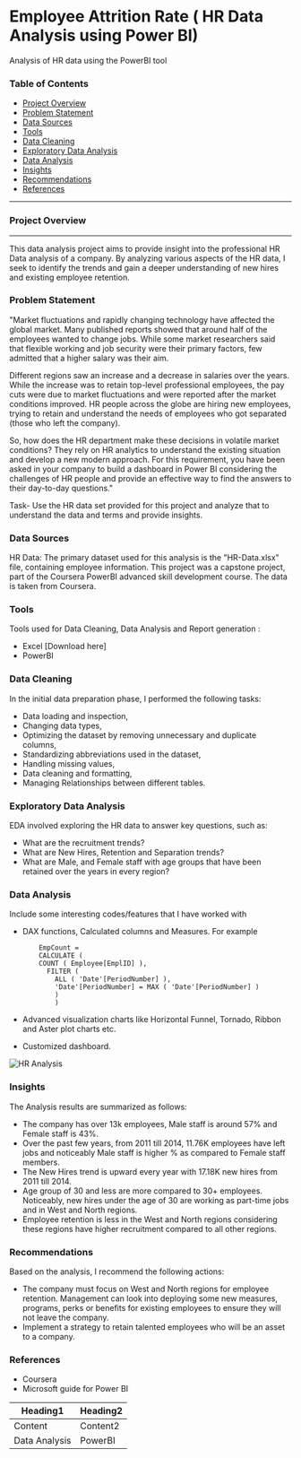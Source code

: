 # Employee Attrition Rate ( HR Data Analysis using Power BI)
Analysis of HR data using the PowerBI tool

### Table of Contents

- [Project Overview](#project-overview)
- [Problem Statement](#problem-statement)
- [Data Sources](#data-sources)
- [Tools](#tools)
- [Data Cleaning](#data-cleaning)
- [Exploratory Data Analysis](#exploratory-data-analysis)
- [Data Analysis](#data-analysis)
- [Insights](#insights)
- [Recommendations](#recommendations)
- [References](#references)

---

### Project Overview
---

This data analysis project aims to provide insight into the professional HR Data analysis of a company. By analyzing various aspects of the HR data, I seek to identify the trends and gain a deeper understanding of new hires and existing employee retention.

### Problem Statement

"Market fluctuations and rapidly changing technology have affected the global market. Many published reports showed that around half of the employees wanted to change jobs. While some market researchers said that flexible working and job security were their primary factors, few admitted that a higher salary was their aim.

Different regions saw an increase and a decrease in salaries over the years. While the increase was to retain top-level professional employees, the pay cuts were due to market fluctuations and were reported after the market conditions improved. HR people across the globe are hiring new employees, trying to retain and understand the needs of employees who got separated (those who left the company).

So, how does the HR department make these decisions in volatile market conditions? They rely on HR analytics to understand the existing situation and develop a new modern approach. For this requirement, you have been asked in your company to build a dashboard in Power BI considering the challenges of HR people and provide an effective way to find the answers to their day-to-day questions."

Task- Use the HR data set provided for this project and analyze that to understand the data and terms and provide insights.

### Data Sources 

HR Data: The primary dataset used for this analysis is the "HR-Data.xlsx" file,
containing employee information.
This project was a capstone project, part of the Coursera PowerBI advanced skill development course.  The data is taken from Coursera. 

### Tools 
Tools used for Data Cleaning, Data Analysis and Report generation :
- Excel
  [Download here]
- PowerBI

### Data Cleaning

In the initial data preparation phase, I performed the following tasks:
- Data loading and inspection,
- Changing data types,
- Optimizing the dataset by removing unnecessary and duplicate columns,
- Standardizing abbreviations used in the dataset,
- Handling missing values,
- Data cleaning and formatting,
- Managing Relationships between different tables.

### Exploratory Data Analysis

EDA involved exploring the HR data to answer key questions, such as:

- What are the recruitment trends?
- What are New Hires, Retention and Separation trends?
- What are Male, and Female staff with age groups that have been retained over the years in every region?

### Data Analysis

Include some interesting codes/features that I have worked with
- DAX functions, Calculated columns and Measures. For example
  ~~~ DAX function
      EmpCount =
      CALCULATE (
      COUNT ( Employee[EmplID] ),
        FILTER (
          ALL ( 'Date'[PeriodNumber] ),
          'Date'[PeriodNumber] = MAX ( 'Date'[PeriodNumber] )
          )
          )
  ~~~

- Advanced visualization charts like Horizontal Funnel, Tornado, Ribbon and Aster plot charts etc.
- Customized dashboard.
  
![HR Analysis](https://github.com/SmitaPinjan/HR-Analysis-Dashboard-using-Power-BI/assets/152721562/8f430284-6cb6-4059-8e24-8d7a1a54c3fe)

### Insights

The Analysis results are summarized as follows:
- The company has over 13k employees, Male staff is around 57% and Female staff is 43%.
- Over the past few years, from 2011 till 2014, 11.76K employees have left jobs and noticeably Male staff is higher % as compared to Female staff members.
- The New Hires trend is upward every year with 17.18K new hires from 2011 till 2014.
- Age group of 30 and less are more compared to 30+ employees. Noticeably, new hires under the age of 30 are working as part-time jobs and in West and North regions.
- Employee retention is less in the West and North regions considering these regions have higher recruitment compared to all other regions.

### Recommendations

Based on the analysis, I recommend the following actions:
- The company must focus on West and North regions for employee retention. Management can look into deploying some new measures, programs, perks or benefits for existing employees to ensure they will not leave the company.
- Implement a strategy to retain talented employees who will be an asset to a company.

### References

- Coursera
- Microsoft guide for Power BI

|Heading1|Heading2|
|--------|--------|
|Content |Content2|
|Data Analysis| PowerBI|


